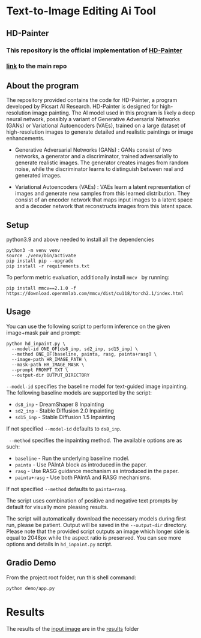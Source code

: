 # Text-to-Image Editing Ai Tool

## HD-Painter 
### This repository is the official implementation of [HD-Painter](https://arxiv.org/abs/2312.14091)
### [link](https://github.com/Picsart-AI-Research/HD-Painter/tree/main) to the main repo 





## About the program

The repository provided contains the code for HD-Painter, a program developed by Picsart AI Research. HD-Painter is designed for high-resolution image painting. The AI model used in this program is likely a deep neural network, possibly a variant of Generative Adversarial Networks (GANs) or Variational Autoencoders (VAEs), trained on a large dataset of high-resolution images to generate detailed and realistic paintings or image enhancements.

- Generative Adversarial Networks (GANs) : GANs consist of two networks, a generator and a discriminator, trained adversarially to generate realistic images. The generator creates images from random noise, while the discriminator learns to distinguish between real and generated images.

- Variational Autoencoders (VAEs) : VAEs learn a latent representation of images and generate new samples from this learned distribution. They consist of an encoder network that maps input images to a latent space and a decoder network that reconstructs images from this latent space.





## Setup 

python3.9 and above needed to install all the dependencies 

```
python3 -m venv venv
source ./venv/bin/activate
pip install pip --upgrade
pip install -r requirements.txt
```

To perform metric evaluation, additionally install ```mmcv ``` by running:
```
pip install mmcv==2.1.0 -f https://download.openmmlab.com/mmcv/dist/cu118/torch2.1/index.html
```

## Usage

You can use the following script to perform inference on the given image+mask pair and prompt:
 
```
python hd_inpaint.py \
  --model-id ONE_OF[ds8_inp, sd2_inp, sd15_inp] \
  --method ONE_OF[baseline, painta, rasg, painta+rasg] \
  --image-path HR_IMAGE_PATH \
  --mask-path HR_IMAGE_MASK \
  --prompt PROMPT_TXT \
  --output-dir OUTPUT_DIRECTORY
```

`--model-id` specifies the baseline model for text-guided image inpainting. The following baseline models are supported by the script:
- `ds8_inp` - DreamShaper 8 Inpainting
- `sd2_inp` - Stable Diffusion 2.0 Inpainting
- `sd15_inp` - Stable Diffusion 1.5 Inpainting

If not specified `--model-id` defaults to `ds8_inp`.

` --method` specifies the inpainting method. The available options are as such:
- `baseline` - Run the underlying baseline model.
- `painta` - Use PAIntA block as introduced in the paper.
- `rasg` - Use RASG guidance mechanism as introduced in the paper.
- `painta+rasg` - Use both PAIntA and RASG mechanisms.
 
If not specified `--method` defaults to `painta+rasg`.

The script uses combination of positive and negative text prompts by default for visually more pleasing results.

The script will automatically download the necessary models during first run, please be patient. Output will be saved in the `--output-dir` directory. Please note that the provided script outputs an image which longer side is equal to 2048px while the aspect ratio is preserved. You can see more options and details in `hd_inpaint.py` script.

## Gradio Demo

From the project root folder, run this shell command:
```
python demo/app.py
```

# Results

The results of the [input image](https://github.com/Shashanksharma280201/Text-to-Image-editing-ai-tool-/tree/eec92b9bc4b98575741a1547cf3b47194081866c/Input%20image) are in the  [results](https://github.com/Shashanksharma280201/Text-to-Image-editing-ai-tool-/tree/acd66069092d100469bdb4571e2a7fda3fa91cb3/results) folder



